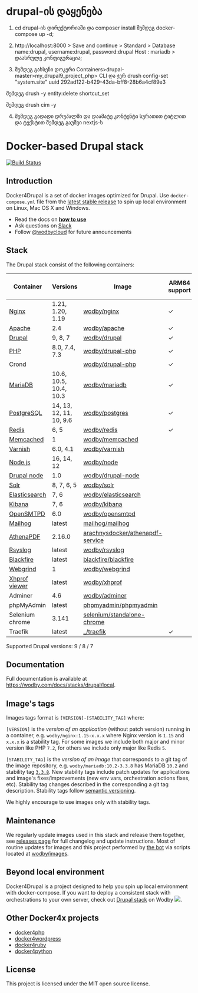 # drupal-ის დაყენება 

1. cd drupal-ის დირექტორიაში და composer install შემდეგ docker-compose up -d;

2. http://localhost:8000 > Save and continue > Standard > Database name:drupal, username:drupal, password:drupal
Host : mariadb > დაასრულე კონფიგურაცია;

3. შემდეგ გახსენი დოკერი Containers>drupal-master>my_drupal9_project_php> CLI და ჯერ 
drush config-set "system.site" uuid 292ad122-b429-43da-bff8-28b6a4cf89e3

შემდეგ drush -y entity:delete shortcut_set

შემდეგ drush cim -y

4. შემდეგ გადადი დრუპალში და დაამატე კონტენტი სურათით ტიტლით და ტექსტით შემდეგ გაუშვი nextjs-ს


# Docker-based Drupal stack

[![Build Status](https://github.com/wodby/docker4drupal/workflows/Run%20tests/badge.svg)](https://github.com/wodby/docker4drupal/actions)

## Introduction

Docker4Drupal is a set of docker images optimized for Drupal. Use `docker-compose.yml` file from the [latest stable release](https://github.com/wodby/docker4drupal/releases) to spin up local environment on Linux, Mac OS X and Windows. 

* Read the docs on [**how to use**](https://wodby.com/docs/stacks/drupal/local#usage)
* Ask questions on [Slack](http://slack.wodby.com/)
* Follow [@wodbycloud](https://twitter.com/wodbycloud) for future announcements

## Stack

The Drupal stack consist of the following containers:

| Container       | Versions                | Image                              | ARM64 support | Enabled by default |
| --------------- | ----------------------  | ---------------------------------- | ------------- | ------------------ |
| [Nginx]         | 1.21, 1.20, 1.19        | [wodby/nginx]                      | ✓             | ✓                  |
| [Apache]        | 2.4                     | [wodby/apache]                     | ✓             |                    |
| [Drupal]        | 9, 8, 7                 | [wodby/drupal]                     | ✓             | ✓                  |
| [PHP]           | 8.0, 7.4, 7.3           | [wodby/drupal-php]                 | ✓             |                    |
| Crond           |                         | [wodby/drupal-php]                 | ✓             | ✓                  |
| [MariaDB]       | 10.6, 10.5, 10.4, 10.3  | [wodby/mariadb]                    | ✓             | ✓                  |
| [PostgreSQL]    | 14, 13, 12, 11, 10, 9.6 | [wodby/postgres]                   | ✓             |                    |
| [Redis]         | 6, 5                    | [wodby/redis]                      | ✓             |                    |
| [Memcached]     | 1                       | [wodby/memcached]                  |               |                    |
| [Varnish]       | 6.0, 4.1                | [wodby/varnish]                    |               |                    |
| [Node.js]       | 16, 14, 12              | [wodby/node]                       |               |                    |
| [Drupal node]   | 1.0                     | [wodby/drupal-node]                |               |                    |
| [Solr]          | 8, 7, 6, 5              | [wodby/solr]                       |               |                    |
| [Elasticsearch] | 7, 6                    | [wodby/elasticsearch]              |               |                    |
| [Kibana]        | 7, 6                    | [wodby/kibana]                     |               |                    |
| [OpenSMTPD]     | 6.0                     | [wodby/opensmtpd]                  |               |                    |
| [Mailhog]       | latest                  | [mailhog/mailhog]                  |               | ✓                  |
| [AthenaPDF]     | 2.16.0                  | [arachnysdocker/athenapdf-service] |               |                    |
| [Rsyslog]       | latest                  | [wodby/rsyslog]                    |               |                    |
| [Blackfire]     | latest                  | [blackfire/blackfire]              |               |                    |
| [Webgrind]      | 1                       | [wodby/webgrind]                   |               |                    |
| [Xhprof viewer] | latest                  | [wodby/xhprof]                     |               |                    |
| Adminer         | 4.6                     | [wodby/adminer]                    |               |                    |
| phpMyAdmin      | latest                  | [phpmyadmin/phpmyadmin]            |               |                    |
| Selenium chrome | 3.141                   | [selenium/standalone-chrome]       |               |                    |
| Traefik         | latest                  | [_/traefik]                        | ✓             | ✓                  |
 
Supported Drupal versions: 9 / 8 / 7

## Documentation

Full documentation is available at https://wodby.com/docs/stacks/drupal/local.

## Image's tags

Images tags format is `[VERSION]-[STABILITY_TAG]` where:

`[VERSION]` is the _version of an application_ (without patch version) running in a container, e.g. `wodby/nginx:1.15-x.x.x` where Nginx version is `1.15` and `x.x.x` is a stability tag. For some images we include both major and minor version like PHP `7.2`, for others we include only major like Redis `5`. 

`[STABILITY_TAG]` is the _version of an image_ that corresponds to a git tag of the image repository, e.g. `wodby/mariadb:10.2-3.3.8` has MariaDB `10.2` and stability tag [`3.3.8`](https://github.com/wodby/mariadb/releases/tag/3.3.8). New stability tags include patch updates for applications and image's fixes/improvements (new env vars, orchestration actions fixes, etc). Stability tag changes described in the corresponding a git tag description. Stability tags follow [semantic versioning](https://semver.org/).

We highly encourage to use images only with stability tags.

## Maintenance

We regularly update images used in this stack and release them together, see [releases page](https://github.com/wodby/docker4drupal/releases) for full changelog and update instructions. Most of routine updates for images and this project performed by [the bot](https://github.com/wodbot) via scripts located at [wodby/images](https://github.com/wodby/images).

## Beyond local environment

Docker4Drupal is a project designed to help you spin up local environment with docker-compose. If you want to deploy a consistent stack with orchestrations to your own server, check out [Drupal stack](https://wodby.com/stacks/drupal) on Wodby ![](https://www.google.com/s2/favicons?domain=wodby.com).

## Other Docker4x projects

* [docker4php](https://github.com/wodby/docker4php)
* [docker4wordpress](https://github.com/wodby/docker4wordpress)
* [docker4ruby](https://github.com/wodby/docker4ruby)
* [docker4python](https://github.com/wodby/docker4python)

## License

This project is licensed under the MIT open source license.

[Apache]: https://wodby.com/docs/stacks/drupal/containers#apache
[AthenaPDF]: https://wodby.com/docs/stacks/drupal/containers#athenapdf
[Blackfire]: https://wodby.com/docs/stacks/drupal/containers#blackfire
[Drupal node]: https://wodby.com/docs/stacks/drupal/containers#drupal-nodejs
[Drupal]: https://wodby.com/docs/stacks/drupal/containers#php
[Elasticsearch]: https://wodby.com/docs/stacks/elasticsearch
[Kibana]: https://wodby.com/docs/stacks/elasticsearch
[Mailhog]: https://wodby.com/docs/stacks/drupal/containers#mailhog
[MariaDB]: https://wodby.com/docs/stacks/drupal/containers#mariadb
[Memcached]: https://wodby.com/docs/stacks/drupal/containers#memcached
[Nginx]: https://wodby.com/docs/stacks/drupal/containers#nginx
[Node.js]: https://wodby.com/docs/stacks/drupal/containers#nodejs
[OpenSMTPD]: https://wodby.com/docs/stacks/drupal/containers#opensmtpd
[PHP]: https://wodby.com/docs/stacks/drupal/containers#php
[PostgreSQL]: https://wodby.com/docs/stacks/drupal/containers#postgresql
[Redis]: https://wodby.com/docs/stacks/drupal/containers#redis
[Rsyslog]: https://wodby.com/docs/stacks/drupal/containers#rsyslog
[Solr]: https://wodby.com/docs/stacks/drupal/containers#solr
[Varnish]: https://wodby.com/docs/stacks/drupal/containers#varnish
[Webgrind]: https://wodby.com/docs/stacks/drupal/containers#webgrind
[XHProf viewer]: https://wodby.com/docs/stacks/php/containers#xhprof-viewer

[_/traefik]: https://hub.docker.com/_/traefik
[arachnysdocker/athenapdf-service]: https://hub.docker.com/r/arachnysdocker/athenapdf-service
[blackfire/blackfire]: https://hub.docker.com/r/blackfire/blackfire
[mailhog/mailhog]: https://hub.docker.com/r/mailhog/mailhog
[phpmyadmin/phpmyadmin]: https://hub.docker.com/r/phpmyadmin/phpmyadmin
[selenium/standalone-chrome]: https://hub.docker.com/r/selenium/standalone-chrome
[wodby/adminer]: https://hub.docker.com/r/wodby/adminer
[wodby/apache]: https://github.com/wodby/apache
[wodby/drupal-node]: https://github.com/wodby/drupal-node
[wodby/drupal-php]: https://github.com/wodby/drupal-php
[wodby/drupal]: https://github.com/wodby/drupal
[wodby/elasticsearch]: https://github.com/wodby/elasticsearch
[wodby/kibana]: https://github.com/wodby/kibana
[wodby/mariadb]: https://github.com/wodby/mariadb
[wodby/memcached]: https://github.com/wodby/memcached
[wodby/nginx]: https://github.com/wodby/nginx
[wodby/node]: https://github.com/wodby/node
[wodby/opensmtpd]: https://github.com/wodby/opensmtpd
[wodby/postgres]: https://github.com/wodby/postgres
[wodby/redis]: https://github.com/wodby/redis
[wodby/rsyslog]: https://hub.docker.com/r/wodby/rsyslog
[wodby/solr]: https://github.com/wodby/solr
[wodby/varnish]: https://github.com/wodby/varnish
[wodby/webgrind]: https://hub.docker.com/r/wodby/webgrind
[wodby/xhprof]: https://hub.docker.com/r/wodby/xhprof
